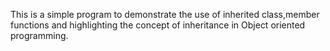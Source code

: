 This is a simple program to demonstrate the use of inherited class,member functions and highlighting the concept of inheritance in Object oriented 
programming. 
